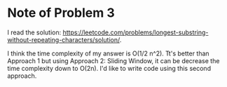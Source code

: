 # Note of Problem 3

I read the solution: <https://leetcode.com/problems/longest-substring-without-repeating-characters/solution/>.
 
 I think the time complexity of my answer is O(1/2 n^2). Tt's better than Approach 1 but using Approach 2: Sliding Window, it can be decrease the time complexity down to O(2n). I'd like to write code using this second approach.
